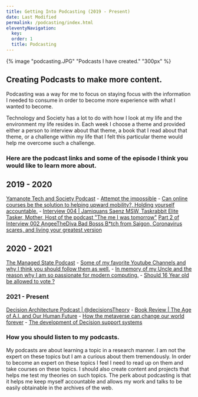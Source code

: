 ```yaml
---
title: Getting Into Podcasting (2019 - Present) 
date: Last Modified 
permalink: /podcasting/index.html
eleventyNavigation:
  key: 
  order: 1
  title: Podcasting
---
```

{% image "podcasting.JPG" "Podcasts I have created." "300px" %}

## Creating Podcasts to make more content.

Podcasting was a way for me to focus on staying focus with the information I needed to consume in order to become more experience with what I wanted to become. 

Technology and Society has a lot to do with how I look at my life and the environment my life resides in. Each week I choose a theme and provided either a person to interview about that theme, a book that I read about that theme, or a challenge within my life that I felt this particular theme would help me overcome such a challenge.

### Here are the podcast links and some of the episode I think you would like to learn more about.

## 2019 - 2020
[Yamanote Tech and Society Podcast](https://podcasts.google.com/feed/aHR0cHM6Ly9hbmNob3IuZm0vcy9lNzJlOWUwL3BvZGNhc3QvcnNz)
    - [Attempt the impossible](https://anchor.fm/yamanote-tech/episodes/Episode-18--Attempt-the-impossible-Everyday-eac4d1/a-a190ed2)
    - [Can online courses be the solution to helping upward mobility?, Holding yourself accountable.](https://podcasts.google.com/feed/aHR0cHM6Ly9hbmNob3IuZm0vcy9lNzJlOWUwL3BvZGNhc3QvcnNz/episode/N2EwNDhjNTItOWQzOC00MDI0LWE1MDAtZDNkYThiODQ3MWQx?sa=X&ved=0CAUQkfYCahcKEwig9JHX_tr1AhUAAAAAHQAAAAAQMw)
    - [Interview 004 | Jamiquans Saenz MSW, Taskrabbit Elite Tasker, Mother, Host of the podcast "The me I was tomorrow"](https://podcasts.google.com/feed/aHR0cHM6Ly9hbmNob3IuZm0vcy9lNzJlOWUwL3BvZGNhc3QvcnNz/episode/MmMwYjQ4ODctODMwNC00NDQ2LTkyYmUtZGJkMGU5MDI4YTA1?sa=X&ved=0CAUQkfYCahcKEwig9JHX_tr1AhUAAAAAHQAAAAAQMw)
[Part 2 of Interview 002 AngeeTheDiva Bad Bosss B*tch from Saigon, Coronavirus scares, and living your greatest version](https://podcasts.google.com/feed/aHR0cHM6Ly9hbmNob3IuZm0vcy9lNzJlOWUwL3BvZGNhc3QvcnNz/episode/OGZjNjRkM2QtZTAwNi00ZDM3LWIxMjctOTJjZmYyOWNhMjMz?sa=X&ved=0CAUQkfYCahcKEwjIgcv0_tr1AhUAAAAAHQAAAAAQAQ)

## 2020 - 2021

[The Managed State Podcast](https://podcasts.google.com/feed/aHR0cHM6Ly9hbmNob3IuZm0vcy8zNWM1YmMyMC9wb2RjYXN0L3Jzcw/episode/NmFmZDk0MTctZWIzNS00YWFhLWE3NmYtYjYwZWE3YzBiMzM2?sa=X&ved=0CAUQkfYCahgKEwig9JHX_tr1AhUAAAAAHQAAAAAQmgE)
    - [Some of my favorite Youtube Channels and why I think you should follow them as well.](https://podcasts.google.com/feed/aHR0cHM6Ly9hbmNob3IuZm0vcy8zNWM1YmMyMC9wb2RjYXN0L3Jzcw/episode/YTMyODQ0ZmMtN2M5YS00ZGZjLWE4ZDYtYWIxMzc1Y2UyMDVm?sa=X&ved=0CAUQkfYCahgKEwig9JHX_tr1AhUAAAAAHQAAAAAQygE)
    - [In memory of my Uncle and the reason why I am so passionate for modern computing.](https://podcasts.google.com/feed/aHR0cHM6Ly9hbmNob3IuZm0vcy8zNWM1YmMyMC9wb2RjYXN0L3Jzcw/episode/ZWQ3NGI4NjUtZTNlYy00YjA3LWEzMzYtYjQ1ZjNiYjg5MmQz?sa=X&ved=0CAUQkfYCahgKEwig9JHX_tr1AhUAAAAAHQAAAAAQygE)
    - [Should 16 Year old be allowed to vote ?](https://podcasts.google.com/feed/aHR0cHM6Ly9hbmNob3IuZm0vcy8zNWM1YmMyMC9wb2RjYXN0L3Jzcw/episode/ZmI0NThjODQtNmZiNi00Njc3LTkxMTAtMDk5ODFiNTBhMTgz?sa=X&ved=0CAUQkfYCahgKEwig9JHX_tr1AhUAAAAAHQAAAAAQkwU)   

### 2021 - Present  
[Decision Architecture Podcast | @decisionsTheory](https://anchor.fm/decisionstheory)
    - [Book Review | The Age of A.I. and Our Human Future](https://anchor.fm/decisionstheory/episodes/BOOK-REVIEW-The-Age-of-A-I--and-our-Human-Future-e1d6jvc)
    - [How the metaverse can change our world forever](https://anchor.fm/decisionstheory/episodes/How-the-Metaverse-can-change-our-world-forever-e1af48g)
    - [The development of Decision support systems](https://anchor.fm/decisionstheory/episodes/The-development-of-Decision-support-systems-e18e5co)  


### How you should listen to my podcasts.

My podcasts are about learning a topic in a research manner. I am not the expert on these topics but I am a curious about them tremendously. In order to become an expert on these topics I feel I need to read up on them and take courses on these topics. I should also create content and projects that helps me test my theories on such topics. The perk about podcasting is that it helps me keep myself accountable and allows my work and talks to be easily obtainable in the archives of the web.


